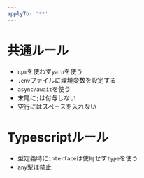 ```yaml
---
applyTo: '**'
---
```


# 共通ルール

- `npm`を使わず`yarn`を使う
- `.env`ファイルに環境変数を設定する
- `async/await`を使う
- 末尾に`;`は付与しない
- 空行にはスペースを入れない

# Typescriptルール

- 型定義時に`interface`は使用せず`type`を使う
- `any`型は禁止
